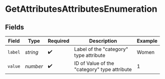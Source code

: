 # GetAttributesAttributesEnumeration


## Fields

| Field                                        | Type                                         | Required                                     | Description                                  | Example                                      |
| -------------------------------------------- | -------------------------------------------- | -------------------------------------------- | -------------------------------------------- | -------------------------------------------- |
| `label`                                      | *string*                                     | :heavy_check_mark:                           | Label of the "category" type attribute       | Women                                        |
| `value`                                      | *number*                                     | :heavy_check_mark:                           | ID of Value of the "category" type attribute | 1                                            |